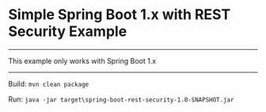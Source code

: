# Simple Spring Boot 1.x with REST Security Example
___

This example only works with Spring Boot 1.x
___

Build: `mvn clean package`

Run: `java -jar target\spring-boot-rest-security-1.0-SNAPSHOT.jar`